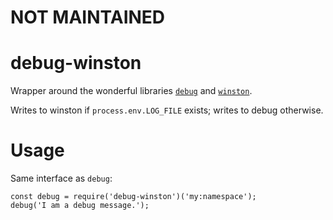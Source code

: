 # NOT MAINTAINED

# debug-winston

Wrapper around the wonderful libraries [`debug`][1] and [`winston`][1].

Writes to winston if `process.env.LOG_FILE` exists; writes to debug otherwise.

# Usage

Same interface as `debug`:
```
const debug = require('debug-winston')('my:namespace');
debug('I am a debug message.');
```

[1]: https://github.com/visionmedia/debug
[2]: https://github.com/winstonjs/winston
